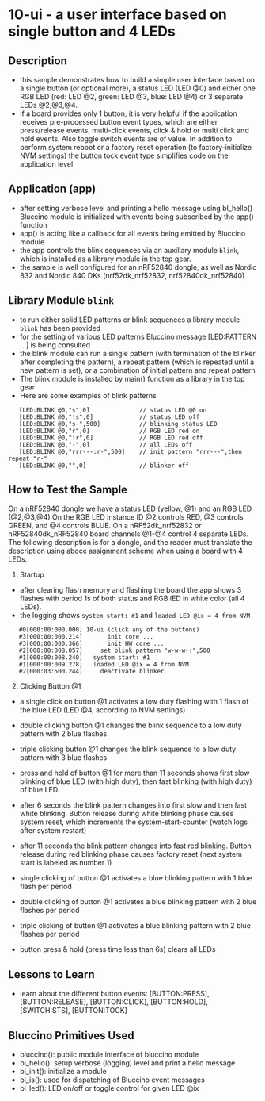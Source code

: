 # 10-ui - a user interface based on single button and 4 LEDs

## Description

* this sample demonstrates how to build a simple user interface based on a
  single button (or optional more), a status LED (LED @0) and either one RGB LED
  (red: LED @2, green: LED @3, blue: LED @4) or 3 separate LEDs @2,@3,@4.
* if a board provides only 1 button, it is very helpful if the application
  receives pre-processed button event types, which are either press/release
  events, multi-click events, click & hold or multi click and hold events. Also
  toggle switch events are of value. In addition to perform system reboot or
  a factory reset operation (to factory-initialize NVM settings) the button tock
  event type simplifies code on the application level


## Application (app)

* after setting verbose level and printing a hello message using bl_hello()
  Bluccino module is initialized with events being subscribed by the app()
  function
* app() is acting like a callback for all events being emitted by Bluccino
  module
* the app controls the blink sequences via an auxillary module `blink`, which is
  installed as a library module in the top gear.
* the sample is well configured for an nRF52840 dongle, as well as Nordic 832
  and Nordic 840 DKs (nrf52dk_nrf52832, nrf52840dk_nrf52840)


## Library Module `blink`

* to run either solid LED patterns or blink sequences a library module `blink`
  has been provided
* for the setting of various LED patterns Bluccino message [LED:PATTERN ...] is
  being consulted
* the blink module can run a single pattern (with termination of the blinker
  after completing the pattern), a repeat pattern (which is repeated until a
  new pattern is set), or a combination of initial pattern and repeat pattern
* The blink module is installed by main() function as a library in the top gear
* Here are some examples of blink patterns
```
   [LED:BLINK @0,"s",0]              // status LED @0 on
   [LED:BLINK @0,"!s",0]             // status LED off
   [LED:BLINK @0,"s-",500]           // blinking status LED
   [LED:BLINK @0,"r",0]              // RGB LED red on
   [LED:BLINK @0,"!r",0]             // RGB LED red off
   [LED:BLINK @0,"-",0]              // all LEDs off
   [LED:BLINK @0,"rrr---:r-",500]    // init pattern "rrr---",then repeat "r-"
   [LED:BLINK @0,"",0]               // blinker off
```


## How to Test the Sample

On a nRF52840 dongle we have a status LED (yellow, @1) and an RGB LED (@2,@3,@4)
On the RGB LED instance ID @2 controls RED, @3 controls GREEN, and @4 controls
BLUE. On a nRF52dk_nrf52832 or nRF52840dk_nRF52840 board channels @1-@4 control
4 separate LEDs. The following description is for a dongle, and the reader must
translate the description using aboce assignment scheme when using a board with
4 LEDs.

1) Startup

* after clearing flash memory and flashing the board the app shows 3 flashes
  with period 1s of both status and RGB lED in white color (all 4 LEDs).
*  the logging shows `system start: #1` and `loaded LED @ix = 4 from NVM`
```
   #0[000:00:000.000] 10-ui (click any of the buttons)
   #3[000:00:000.214]       init core ...
   #3[000:00:000.366]       init HW core ...
   #2[000:00:008.057]     set blink pattern "w-w-w-:",500
   #1[000:00:008.240]   system start: #1
   #1[000:00:009.278]   loaded LED @ix = 4 from NVM
   #2[000:03:500.244]     deactivate blinker
```

2) Clicking Button @1

* a single click on button @1 activates a low duty flashing with 1 flash of the
  blue LED (LED @4, according to NVM settings)
* double clicking button @1 changes the blink sequence to a low duty pattern
  with 2 blue flashes
* triple clicking button @1 changes the blink sequence to a low duty pattern
  with 3 blue flashes


* press and hold of button @1 for more than 11 seconds shows first slow blinking
  of blue LED (with high duty), then fast blinking (with high duty) of blue LED.
* after 6 seconds the blink pattern changes into first slow and then fast white
  blinking. Button release during white blinking phase causes system reset,
  which increments the system-start-counter (watch logs after system restart)  
* after 11 seconds the blink pattern changes into fast red blinking. Button
  release during red blinking phase causes factory reset (next system start
  is labeled as number 1)
* single clicking of button @1 activates a blue blinking pattern with 1 blue
  flash per period
* double clicking of button @1 activates a blue blinking pattern with 2 blue
  flashes per period
* triple clicking of button @1 activates a blue blinking pattern with 2 blue
  flashes per period
* button press & hold (press time less than 6s) clears all LEDs


## Lessons to Learn
- learn about the different button events: [BUTTON:PRESS], [BUTTON:RELEASE],
  [BUTTON:CLICK], [BUTTON:HOLD], [SWITCH:STS], [BUTTON:TOCK]

## Bluccino Primitives Used
- bluccino(): public module interface of bluccino module
- bl_hello(): setup verbose (logging) level and print a hello message
- bl_init(): initialize a module
- bl_is(): used for dispatching of Bluccino event messages
- bl_led(): LED on/off or toggle control for given LED @ix
